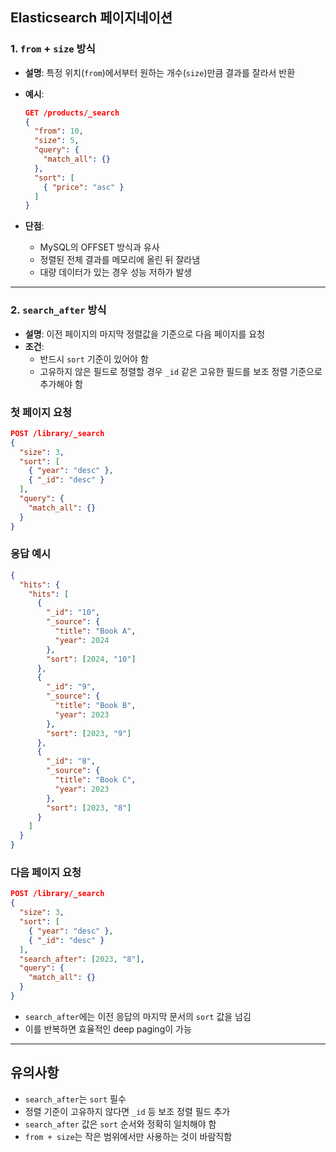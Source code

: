 ## Elasticsearch 페이지네이션

### 1. `from` + `size` 방식

- **설명**: 특정 위치(`from`)에서부터 원하는 개수(`size`)만큼 결과를 잘라서 반환
- **예시**:
    
    ```json
    GET /products/_search
    {
      "from": 10,
      "size": 5,
      "query": {
        "match_all": {}
      },
      "sort": [
        { "price": "asc" }
      ]
    }
    
    ```
    
- **단점**:
    - MySQL의 OFFSET 방식과 유사
    - 정렬된 전체 결과를 메모리에 올린 뒤 잘라냄
    - 대량 데이터가 있는 경우 성능 저하가 발생

---

### 2. `search_after` 방식

- **설명**: 이전 페이지의 마지막 정렬값을 기준으로 다음 페이지를 요청
- **조건**:
    - 반드시 `sort` 기준이 있어야 함
    - 고유하지 않은 필드로 정렬할 경우 `_id` 같은 고유한 필드를 보조 정렬 기준으로 추가해야 함

### 첫 페이지 요청

```json
POST /library/_search
{
  "size": 3,
  "sort": [
    { "year": "desc" },
    { "_id": "desc" }
  ],
  "query": {
    "match_all": {}
  }
}

```

### 응답 예시

```json
{
  "hits": {
    "hits": [
      {
        "_id": "10",
        "_source": {
          "title": "Book A",
          "year": 2024
        },
        "sort": [2024, "10"]
      },
      {
        "_id": "9",
        "_source": {
          "title": "Book B",
          "year": 2023
        },
        "sort": [2023, "9"]
      },
      {
        "_id": "8",
        "_source": {
          "title": "Book C",
          "year": 2023
        },
        "sort": [2023, "8"]
      }
    ]
  }
}

```

### 다음 페이지 요청

```json
POST /library/_search
{
  "size": 3,
  "sort": [
    { "year": "desc" },
    { "_id": "desc" }
  ],
  "search_after": [2023, "8"],
  "query": {
    "match_all": {}
  }
}

```

- `search_after`에는 이전 응답의 마지막 문서의 `sort` 값을 넘김
- 이를 반복하면 효율적인 deep paging이 가능

---

## 유의사항

- `search_after`는 `sort` 필수
- 정렬 기준이 고유하지 않다면 `_id` 등 보조 정렬 필드 추가
- `search_after` 값은 `sort` 순서와 정확히 일치해야 함
- `from + size`는 작은 범위에서만 사용하는 것이 바람직함
